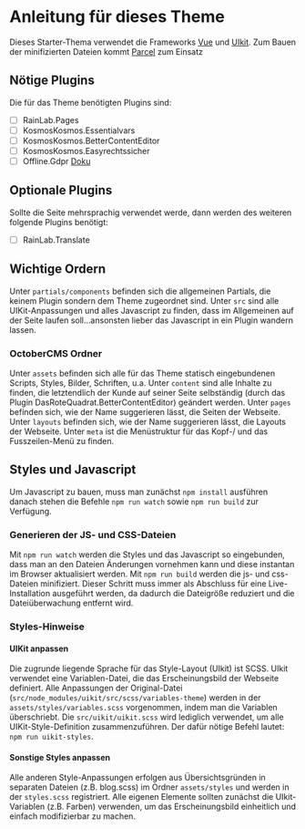 # Anleitung für dieses Theme
Dieses Starter-Thema verwendet die Frameworks [Vue](https://vuejs.org/v2/api/) und [UIkit](https://getuikit.com/docs/introduction). Zum Bauen der minifizierten Dateien kommt [Parcel](https://parceljs.org/) zum Einsatz

## Nötige Plugins
Die für das Theme benötigten Plugins sind:
- [ ] RainLab.Pages
- [ ] KosmosKosmos.Essentialvars
- [ ] KosmosKosmos.BetterContentEditor
- [ ] KosmosKosmos.Easyrechtssicher
- [ ] Offline.Gdpr [Doku](https://github.com/OFFLINE-GmbH/oc-gdpr-plugin)

## Optionale Plugins
Sollte die Seite mehrsprachig verwendet werde, dann werden des weiteren folgende Plugins benötigt:
- [ ] RainLab.Translate

## Wichtige Ordern
Unter `partials/components` befinden sich die allgemeinen Partials, die keinem Plugin sondern dem Theme zugeordnet sind.
Unter `src` sind alle UIKit-Anpassungen und alles Javascript zu finden, dass im Allgemeinen auf der Seite laufen soll…ansonsten lieber das Javascript in ein Plugin wandern lassen.

### OctoberCMS Ordner
Unter `assets` befinden sich alle für das Theme statisch eingebundenen Scripts, Styles, Bilder, Schriften, u.a.
Unter `content` sind alle Inhalte zu finden, die letztendlich der Kunde auf seiner Seite selbständig (durch das Plugin DasRoteQuadrat.BetterContentEditor) geändert werden.
Unter `pages` befinden sich, wie der Name suggerieren lässt, die Seiten der Webseite.
Unter `layouts` befinden sich, wie der Name suggerieren lässt, die Layouts der Webseite.
Unter `meta` ist die Menüstruktur für das Kopf-/ und das Fusszeilen-Menü zu finden.

## Styles und Javascript
Um Javascript zu bauen, muss man zunächst `npm install` ausführen danach stehen die Befehle `npm run watch` sowie `npm run build` zur Verfügung.

### Generieren der JS- und CSS-Dateien
Mit `npm run watch` werden die Styles und das Javascript so eingebunden, dass man an den Dateien Änderungen vornehmen kann und diese instantan im Browser aktualisiert werden.
Mit `npm run build` werden die js- und css-Dateien minifiziert. Dieser Schritt muss immer als Abschluss für eine Live-Installation ausgeführt werden, da dadurch die Dateigröße reduziert und die Dateiüberwachung entfernt wird.

### Styles-Hinweise
#### UIKit anpassen
Die zugrunde liegende Sprache für das Style-Layout (UIkit) ist SCSS.
UIkit verwendet eine Variablen-Datei, die das Erscheinungsbild der Webseite definiert. Alle Anpassungen der Original-Datei (`src/node_modules/uikit/src/scss/variables-theme`) werden in der `assets/styles/variables.scss` vorgenommen, indem man die Variablen überschriebt.
Die `src/uikit/uikit.scss` wird lediglich verwendet, um alle UIKit-Style-Definition zusammenzuführen. Der dafür nötige Befehl lautet: `npm run uikit-styles`.

#### Sonstige Styles anpassen
Alle anderen Style-Anpassungen erfolgen aus Übersichtsgründen in separaten Dateien (z.B. blog.scss) im Ordner `assets/styles` und werden in der `styles.scss` registriert.
Alle eigenen Elemente sollten zunächst die UIkit-Variablen (z.B. Farben) verwenden, um das Erscheinungsbild einheitlich und einfach modifizierbar zu machen.
